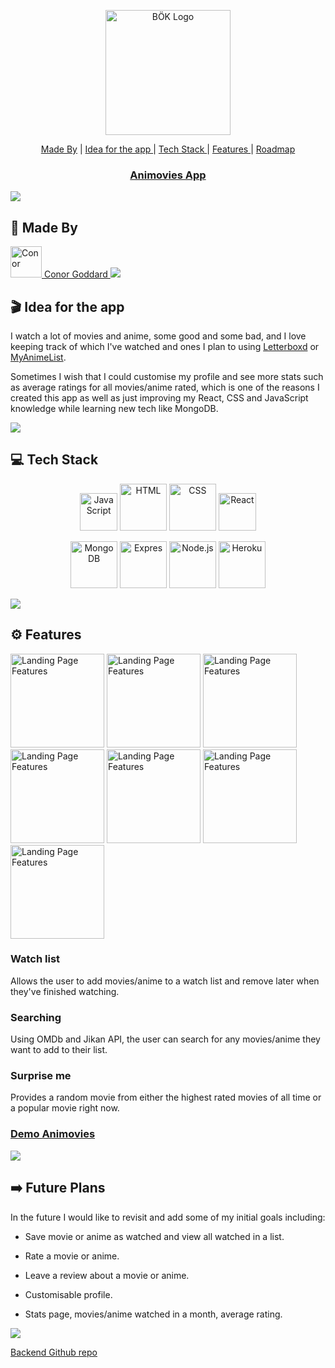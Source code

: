 
<a href="https://animovies.netlify.app/">
<p align="center"><img src="https://puu.sh/JiDdV/000cebccab.png" alt="BÖK Logo" width="200"/></p>
</a>

<p align="center">
<a href="#-made-by">Made By</a> |
<a href="#-idea-for-the-app"> Idea for the app </a> |
<a href="#-tech-stack"> Tech Stack </a> |
<a href="#%EF%B8%8F-features"> Features </a> |
<a href="#%EF%B8%8F-future-plans"> Roadmap </a>
</p>

<h3 align="center">
<a href="https://animovies.netlify.app/">Animovies App</a> 
</h3>


<img src="https://raw.githubusercontent.com/andreasbm/readme/master/assets/lines/rainbow.png"/>

 ## 👋 Made By

<a href="https://github.com/ConorG1247">
<img src="https://images.weserv.nl/?url=https://avatars.githubusercontent.com/u/102623019?v=4v=4&h=300&w=300&fit=cover&mask=circle&maxage=7d" alt="Conor" title="Conor Goddard" height="50"/> Conor Goddard
<a/>

<img src="https://raw.githubusercontent.com/andreasbm/readme/master/assets/lines/rainbow.png"/>

## 🎬 Idea for the app

I watch a lot of movies and anime, some good and some bad, and I love keeping track of which I've watched and ones I plan to using [Letterboxd](https://letterboxd.com) or [MyAnimeList](https://MyAnimeList.net). 

Sometimes I wish that I could customise my profile and see more stats such as average ratings for all movies/anime rated, which is one of the reasons I created this app as well as just improving my React, CSS and JavaScript knowledge while learning new tech like MongoDB.


<img src="https://raw.githubusercontent.com/andreasbm/readme/master/assets/lines/rainbow.png"/>

## 💻 Tech Stack

<p align="center">

<img src="https://seeklogo.com/images/J/javascript-js-logo-2949701702-seeklogo.com.png" alt="JavaScript" title="JavaScript" height="60"/>
<img src="https://seeklogo.com/images/H/html5-logo-EF92D240D7-seeklogo.com.png" alt="HTML" title="HTML" height="75"/>
<img src="https://seeklogo.com/images/C/css3-logo-8724075274-seeklogo.com.png" alt="CSS" title="CSS" height="75"/>
<img src="https://seeklogo.com/images/R/react-logo-7B3CE81517-seeklogo.com.png" alt="React" title="React" height="60"/>
</p> 

<p align="center">
<img src="https://infinapps.com/wp-content/uploads/2018/10/mongodb-logo.png" alt="MongoDB" title="MongoDB" height="75"/>
<img src="https://assets.website-files.com/61ca3f775a79ec5f87fcf937/6202fcdee5ee8636a145a41b_1234.png" alt="Expres" title="Express" width="75"/>
<img src="https://seeklogo.com/images/N/nodejs-logo-FBE122E377-seeklogo.com.png" alt="Node.js" title="Node.js" height="75"/>
<img src="https://seeklogo.com/images/H/heroku-logo-B774A78667-seeklogo.com.png" alt="Heroku" title="Heroku" height="75"/>
</p> 

<img src="https://raw.githubusercontent.com/andreasbm/readme/master/assets/lines/rainbow.png"/>
  
 ## ⚙️ Features 
 
 <p>
 <img src="https://puu.sh/JdKyA/0cb68f05ee.png" alt="Landing Page Features" title="Landing Page Features" width="150"/>
 <img src="https://puu.sh/JdJkt/b1d4623621.png" alt="Landing Page Features" title="Landing Page Features" width="150"/>
 <img src="https://puu.sh/JdKzm/957cdbf009.png" alt="Landing Page Features" title="Landing Page Features" width="150"/>
 <img src="https://puu.sh/JdKzs/6e201a4cc0.png" alt="Landing Page Features" title="Landing Page Features" width="150"/>
 <img src="https://puu.sh/JdKzE/a048fd2b56.png" alt="Landing Page Features" title="Landing Page Features" width="150"/>
 <img src="https://puu.sh/JdKza/5c8817e8e7.png" alt="Landing Page Features" title="Landing Page Features" width="150"/>
 <img src="https://puu.sh/JdKyP/32f4034903.png" alt="Landing Page Features" title="Landing Page Features" width="150"/>
 </p>

 
 ### Watch list
 
 Allows the user to add movies/anime to a watch list and remove later when they've finished watching.
 
 ### Searching
 
 Using OMDb and Jikan API, the user can search for any movies/anime they want to add to their list.
 
 ### Surprise me
 
 Provides a random movie from either the highest rated movies of all time or a popular movie right now.
 
 ### <a href="https://animovies.netlify.app/">Demo Animovies</a>  
 
 <img src="https://raw.githubusercontent.com/andreasbm/readme/master/assets/lines/rainbow.png"/>
 

## ➡️ Future Plans

In the future I would like to revisit and add some of my initial goals including:

- Save movie or anime as watched and view all watched in a list.

- Rate a movie or anime.

- Leave a review about a movie or anime.

- Customisable profile.

- Stats page, movies/anime watched in a month, average rating.

<img src="https://raw.githubusercontent.com/andreasbm/readme/master/assets/lines/rainbow.png"/>

[Backend Github repo](https://github.com/ConorG1247/movie-api-backend)

